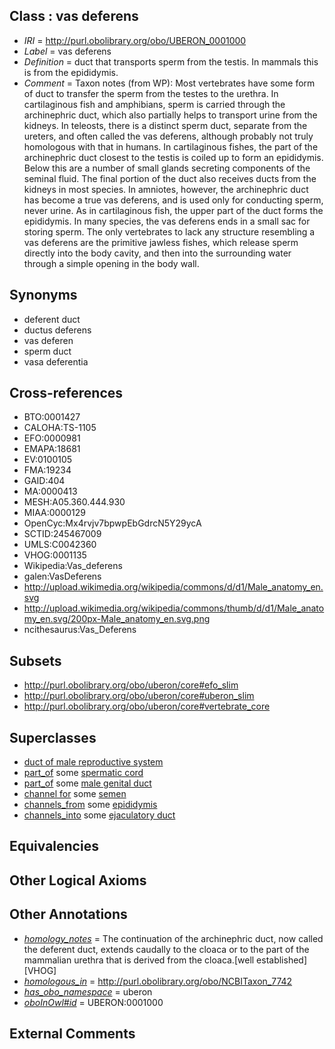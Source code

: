 
## Class : vas deferens

 * *IRI* = http://purl.obolibrary.org/obo/UBERON_0001000
 * *Label* = vas deferens
 * *Definition* = duct that transports sperm from the testis. In mammals this is from the epididymis.
 * *Comment* = Taxon notes (from WP): Most vertebrates have some form of duct to transfer the sperm from the testes to the urethra. In cartilaginous fish and amphibians, sperm is carried through the archinephric duct, which also partially helps to transport urine from the kidneys. In teleosts, there is a distinct sperm duct, separate from the ureters, and often called the vas deferens, although probably not truly homologous with that in humans. In cartilaginous fishes, the part of the archinephric duct closest to the testis is coiled up to form an epididymis. Below this are a number of small glands secreting components of the seminal fluid. The final portion of the duct also receives ducts from the kidneys in most species. In amniotes, however, the archinephric duct has become a true vas deferens, and is used only for conducting sperm, never urine. As in cartilaginous fish, the upper part of the duct forms the epididymis. In many species, the vas deferens ends in a small sac for storing sperm. The only vertebrates to lack any structure resembling a vas deferens are the primitive jawless fishes, which release sperm directly into the body cavity, and then into the surrounding water through a simple opening in the body wall.

## Synonyms

 * deferent duct
 * ductus deferens
 * vas deferen
 * sperm duct
 * vasa deferentia

## Cross-references

 * BTO:0001427
 * CALOHA:TS-1105
 * EFO:0000981
 * EMAPA:18681
 * EV:0100105
 * FMA:19234
 * GAID:404
 * MA:0000413
 * MESH:A05.360.444.930
 * MIAA:0000129
 * OpenCyc:Mx4rvjv7bpwpEbGdrcN5Y29ycA
 * SCTID:245467009
 * UMLS:C0042360
 * VHOG:0001135
 * Wikipedia:Vas_deferens
 * galen:VasDeferens
 * http://upload.wikimedia.org/wikipedia/commons/d/d1/Male_anatomy_en.svg
 * http://upload.wikimedia.org/wikipedia/commons/thumb/d/d1/Male_anatomy_en.svg/200px-Male_anatomy_en.svg.png
 * ncithesaurus:Vas_Deferens

## Subsets

 * http://purl.obolibrary.org/obo/uberon/core#efo_slim
 * http://purl.obolibrary.org/obo/uberon/core#uberon_slim
 * http://purl.obolibrary.org/obo/uberon/core#vertebrate_core

## Superclasses

 * [duct of male reproductive system](../../UBERON/04/UBERON_0005904.md)
 * [part_of](../../BFO/50/BFO_0000050.md) some [spermatic cord](../../UBERON/52/UBERON_0005352.md)
 * [part_of](../../BFO/50/BFO_0000050.md) some [male genital duct](../../UBERON/47/UBERON_0006947.md)
 * [channel for](../../core#channel/or/core#channel_for.md) some [semen](../../UBERON/68/UBERON_0001968.md)
 * [channels_from](../../core#channels/om/core#channels_from.md) some [epididymis](../../UBERON/01/UBERON_0001301.md)
 * [channels_into](../../core#channels/to/core#channels_into.md) some [ejaculatory duct](../../UBERON/99/UBERON_0000999.md)

## Equivalencies


## Other Logical Axioms


## Other Annotations

 * *[homology_notes](../../UBPROP/03/UBPROP_0000003.md)* = The continuation of the archinephric duct, now called the deferent duct, extends caudally to the cloaca or to the part of the mammalian urethra that is derived from the cloaca.[well established][VHOG]
 * *[homologous_in](../../core#homologous/in/core#homologous_in.md)* = http://purl.obolibrary.org/obo/NCBITaxon_7742
 * *[has_obo_namespace](../../ce/oboInOwl#hasOBONamespace.md)* = uberon
 * *[oboInOwl#id](../../id/oboInOwl#id.md)* = UBERON:0001000

## External Comments

